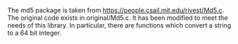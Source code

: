 The md5 package is taken from https://people.csail.mit.edu/rivest/Md5.c.  The original code exists in original/Md5.c.  It has been modified to meet the needs of this library.  In particular, there are functions which convert a string to a 64 bit integer.


